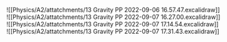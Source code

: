 ![[Physics/A2/attatchments/13 Gravity PP 2022-09-06 16.57.47.excalidraw]]
![[Physics/A2/attatchments/13 Gravity PP 2022-09-07 16.27.00.excalidraw]]
![[Physics/A2/attatchments/13 Gravity PP 2022-09-07 17.14.54.excalidraw]]
![[Physics/A2/attatchments/13 Gravity PP 2022-09-07 17.31.43.excalidraw]]